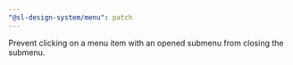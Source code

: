 ```yaml
---
"@sl-design-system/menu": patch
---
```


Prevent clicking on a menu item with an opened submenu from closing the submenu.
